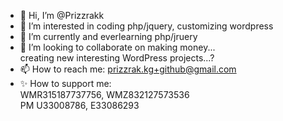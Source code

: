 - 👋 Hi, I’m @Prizzrakk
- 👀 I’m interested in coding php/jquery, customizing wordpress
- 🌱 I’m currently and everlearning php/jruery
- 💞️ I’m looking to collaborate on making money...  
creating new interesting WordPress projects...?
- 📫 How to reach me: prizzrak.kg+github@gmail.com
- ✨ How to support me:  
WMR315187737756, WMZ832127573536  
PM U33008786, E33086293


<!---
Prizzrakk/Prizzrakk is a ✨ special ✨ repository because its `README.md` (this file) appears on your GitHub profile.
You can click the Preview link to take a look at your changes.
--->
